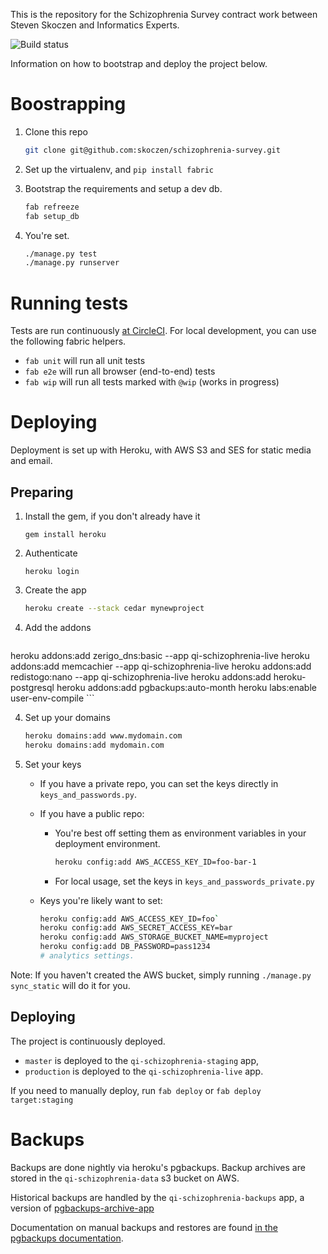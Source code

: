 This is the repository for the Schizophrenia Survey contract work between Steven Skoczen and Informatics Experts.

![Build status](https://circleci.com/gh/skoczen/schizophrenia-survey.png?circle-token=:circle-token)

Information on how to bootstrap and deploy the project below.


Boostrapping
============

1. Clone this repo
	
	```bash
	git clone git@github.com:skoczen/schizophrenia-survey.git
	```

2. Set up the virtualenv, and `pip install fabric`

3. Bootstrap the requirements and setup a dev db.
	
	```bash
    fab refreeze
    fab setup_db
	```

4. You're set. 
	
	```bash
    ./manage.py test
	./manage.py runserver
	```


Running tests
=============

Tests are run continuously [at CircleCI](https://circleci.com/gh/skoczen/schizophrenia-survey/tree/master).  For local development, you can use the following fabric helpers.

- `fab unit` will run all unit tests
- `fab e2e` will run all browser (end-to-end) tests
- `fab wip` will run all tests marked with `@wip` (works in progress)


Deploying
=========

Deployment is set up with Heroku, with AWS S3 and SES for static media and email.


Preparing
---------


1. Install the gem, if you don't already have it

	```gem install heroku```

2. Authenticate

	```heroku login```

3. Create the app
	
	```bash
	heroku create --stack cedar mynewproject
	```

3. Add the addons

	```bash
heroku addons:add zerigo_dns:basic --app qi-schizophrenia-live
heroku addons:add memcachier --app qi-schizophrenia-live
heroku addons:add redistogo:nano --app qi-schizophrenia-live
heroku addons:add heroku-postgresql
heroku addons:add pgbackups:auto-month
heroku labs:enable user-env-compile 
	```

4. Set up your domains

	```bash
	heroku domains:add www.mydomain.com
	heroku domains:add mydomain.com
	```

5. Set your keys

	* If you have a private repo, you can set the keys directly in `keys_and_passwords.py`.
	* If you have a public repo:
		* You're best off setting them as environment variables in your deployment environment.  
			```bash
			heroku config:add AWS_ACCESS_KEY_ID=foo-bar-1
			```
		* For local usage, set the keys in `keys_and_passwords_private.py`

	* Keys you're likely want to set:

		```bash
		heroku config:add AWS_ACCESS_KEY_ID=foo`
		heroku config:add AWS_SECRET_ACCESS_KEY=bar
		heroku config:add AWS_STORAGE_BUCKET_NAME=myproject
		heroku config:add DB_PASSWORD=pass1234
		# analytics settings.
		```


Note: If you haven't created the AWS bucket, simply running `./manage.py sync_static` will do it for you.


Deploying
---------

The project is continuously deployed.

* `master` is deployed to the `qi-schizophrenia-staging` app,
* `production` is deployed to the `qi-schizophrenia-live` app.

If you need to manually deploy, run `fab deploy`  or `fab deploy target:staging`


Backups
=======

Backups are done nightly via heroku's pgbackups.  Backup archives are stored in the `qi-schizophrenia-data` s3 bucket on AWS.

Historical backups are handled by the `qi-schizophrenia-backups` app, a version of [pgbackups-archive-app](https://github.com/kbaum/pgbackups-archive-app)

Documentation on manual backups and restores are found [in the pgbackups documentation](https://devcenter.heroku.com/articles/pgbackups#import-export).
